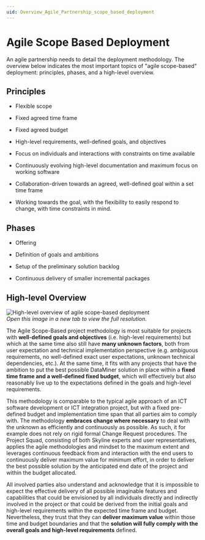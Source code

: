 ```yaml
---
uid: Overview_Agile_Partnership_scope_based_deployment
---
```


# Agile Scope Based Deployment

An agile partnership needs to detail the deployment methodology. The overview below indicates the most important topics of "agile scope-based" deployment: principles, phases, and a high-level overview.

## Principles

- Flexible scope

- Fixed agreed time frame

- Fixed agreed budget

- High-level requirements, well-defined goals, and objectives

- Focus on individuals and interactions with constraints on time available

- Continuously evolving high-level documentation and maximum focus on working software

- Collaboration-driven towards an agreed, well-defined goal within a set time frame

- Working towards the goal, with the flexibility to easily respond to change, with time constraints in mind.

## Phases

- Offering

- Definition of goals and ambitions

- Setup of the preliminary solution backlog

- Continuous delivery of smaller incremental packages

## High-level Overview

![High-level overview of agile scope-based deployment](~/user-guide/images/ASB_methodology.png)<br>
*Open this image in a new tab to view the full resolution.*

The Agile Scope-Based project methodology is most suitable for projects with **well-defined goals and objectives** (i.e. high-level requirements) but which at the same time also still have **many unknown factors**, both from user expectation and technical implementation perspective (e.g. ambiguous requirements, no well-defined exact user expectations, unknown technical dependencies, etc.). At the same time, it fits with any projects that have the ambition to put the best possible DataMiner solution in place within a **fixed time frame and a well-defined fixed budget**, which will effectively but also reasonably live up to the expectations defined in the goals and high-level requirements.

This methodology is comparable to the typical agile approach of an ICT software development or ICT integration project, but with a fixed pre-defined budget and implementation time span that all parties aim to comply with. The methodology **embraces change where necessary** to deal with the unknown as efficiently and continuously as possible. As such, it for example does not rely on rigid formal Change Request procedures. The Project Squad, consisting of both Skyline experts and user representatives, applies the agile methodologies and mindset to the maximum extent and leverages continuous feedback from and interaction with the end users to continuously deliver maximum value for minimum effort, in order to deliver the best possible solution by the anticipated end date of the project and within the budget allocated.

All involved parties also understand and acknowledge that it is impossible to expect the effective delivery of all possible imaginable features and capabilities that could be envisioned by all individuals directly and indirectly involved in the project or that could be derived from the initial goals and high-level requirements within the expected time frame and budget. Nevertheless, they trust that they can **deliver maximum value** within those time and budget boundaries and that the **solution will fully comply with the overall goals and high-level requirements** defined.
